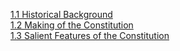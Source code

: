 [1.1 Historical Background](https://yoursamlan.github.io/Polity/1.1_Historical_Background.html)  <br />  [1.2 Making of the Constitution](https://yoursamlan.github.io/Polity/1.2_Making_of_the_Constitution.html)  <br />  [1.3 Salient Features of the Constitution](https://yoursamlan.github.io/Polity/1.3_Salient_Features_of_the_Constitution.html)  <br />  
